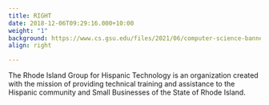 ```yaml
---
title: RIGHT
date: 2018-12-06T09:29:16.000+10:00
weight: "1"
background: https://www.cs.gsu.edu/files/2021/06/computer-science-banner.jpg
align: right

---
```

The Rhode Island Group for Hispanic Technology is an organization created with the mission of providing technical training and assistance to the Hispanic community and Small Businesses of the State of Rhode Island.

